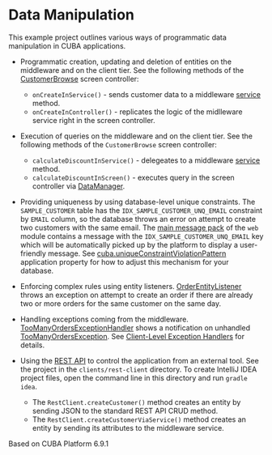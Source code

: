 # Data Manipulation

This example project outlines various ways of programmatic data manipulation in CUBA applications.

- Programmatic creation, updating and deletion of entities on the middleware and on the client tier. See the following methods of the [CustomerBrowse](https://github.com/cuba-platform/sample-data-manipulation/blob/master/modules/gui/src/com/company/sample/gui/customer/CustomerBrowse.java) screen controller:
    - `onCreateInService()` - sends customer data to a middleware [service](https://github.com/cuba-platform/sample-data-manipulation/blob/master/modules/core/src/com/company/sample/service/CustomerServiceBean.java) method.
    - `onCreateInController()` - replicates the logic of the midlleware service right in the screen controller.

- Execution of queries on the middleware and on the client tier. See the following methods of the `CustomerBrowse` screen controller:
    - `calculateDiscountInService()` - delegeates to a middleware [service](https://github.com/cuba-platform/sample-data-manipulation/blob/master/modules/core/src/com/company/sample/service/CustomerServiceBean.java) method.
    - `calculateDiscountInScreen()` - executes query in the screen controller via [DataManager](https://doc.cuba-platform.com/manual-6.6/dataManager.html).
    
- Providing uniqueness by using database-level unique constraints. The `SAMPLE_CUSTOMER` table has the `IDX_SAMPLE_CUSTOMER_UNQ_EMAIL` constraint by `EMAIL` column, so the database throws an error on attempt to create two customers with the same email. The [main message pack](https://github.com/cuba-platform/sample-data-manipulation/blob/master/modules/web/src/com/company/sample/web/messages.properties) of the `web` module contains a message with the `IDX_SAMPLE_CUSTOMER_UNQ_EMAIL` key which will be automatically picked up by the platform to display a user-friendly message. See [cuba.uniqueConstraintViolationPattern](https://doc.cuba-platform.com/manual-6.6/app_properties_reference.html#cuba.uniqueConstraintViolationPattern) application property for how to adjust this mechanism for your database.

- Enforcing complex rules using entity listeners. [OrderEntityListener](https://github.com/cuba-platform/sample-data-manipulation/blob/master/modules/core/src/com/company/sample/listener/OrderEntityListener.java) throws an exception on attempt to create an order if there are already two or more orders for the same customer on the same day.

- Handling exceptions coming from the middleware. [TooManyOrdersExceptionHandler](https://github.com/cuba-platform/sample-data-manipulation/blob/master/modules/gui/src/com/company/sample/gui/exception/TooManyOrdersExceptionHandler.java) shows a notification on unhandled [TooManyOrdersException](https://github.com/cuba-platform/sample-data-manipulation/blob/master/modules/global/src/com/company/sample/exception/TooManyOrdersException.java). See [Client-Level Exception Handlers](https://doc.cuba-platform.com/manual-6.6/exceptionHandlers.html) for details.

- Using the [REST API](https://doc.cuba-platform.com/manual-6.6/rest_api_v2.html) to control the application from an external tool. See the project in the `clients/rest-client` directory. To create IntelliJ IDEA project files, open the command line in this directory and run `gradle idea`.
    - The `RestClient.createCustomer()` method creates an entity by sending JSON to the standard REST API CRUD method.
    - The `RestClient.createCustomerViaService()` method creates an entity by sending its attributes to the middleware service.

Based on CUBA Platform 6.9.1
